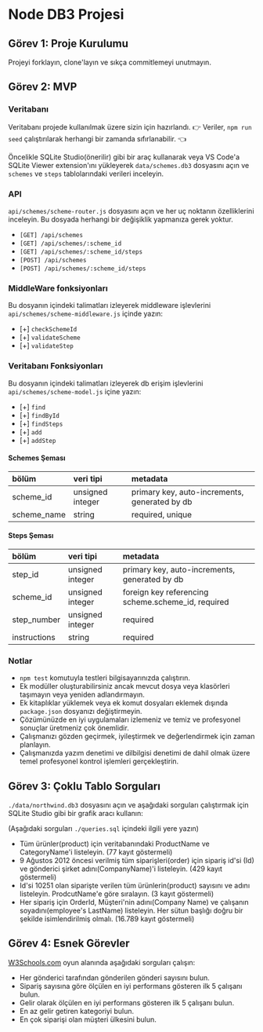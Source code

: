 # Node DB3 Projesi

## Görev 1: Proje Kurulumu

Projeyi forklayın, clone'layın ve sıkça commitlemeyi unutmayın.

## Görev 2: MVP

### Veritabanı

Veritabanı projede kullanılmak üzere sizin için hazırlandı.
👉 Veriler, `npm run seed` çalıştırılarak herhangi bir zamanda sıfırlanabilir. 👈

Öncelikle SQLite Studio(önerilir) gibi bir araç kullanarak veya VS Code'a SQLite Viewer extension'ını yükleyerek `data/schemes.db3` dosyasını açın ve `schemes` ve `steps` tablolarındaki verileri inceleyin.

### API

`api/schemes/scheme-router.js` dosyasını açın ve her uç noktanın özelliklerini inceleyin. Bu dosyada herhangi bir değişiklik yapmanıza gerek yoktur.

- `[GET] /api/schemes`
- `[GET] /api/schemes/:scheme_id`
- `[GET] /api/schemes/:scheme_id/steps`
- `[POST] /api/schemes`
- `[POST] /api/schemes/:scheme_id/steps`

### MiddleWare fonksiyonları

Bu dosyanın içindeki talimatları izleyerek middleware işlevlerini `api/schemes/scheme-middleware.js` içinde yazın:

- [+] `checkSchemeId`
- [+] `validateScheme`
- [+] `validateStep`

### Veritabanı Fonksiyonları

Bu dosyanın içindeki talimatları izleyerek db erişim işlevlerini `api/schemes/scheme-model.js` içine yazın:

- [+] `find`
- [+] `findById`
- [+] `findSteps`
- [+] `add`
- [+] `addStep`

#### Schemes Şeması

| bölüm       | veri tipi        | metadata                                      |
| :---------- | :--------------- | :-------------------------------------------- |
| scheme_id   | unsigned integer | primary key, auto-increments, generated by db |
| scheme_name | string           | required, unique                              |

#### Steps Şeması

| bölüm        | veri tipi        | metadata                                           |
| :----------- | :--------------- | :------------------------------------------------- |
| step_id      | unsigned integer | primary key, auto-increments, generated by db      |
| scheme_id    | unsigned integer | foreign key referencing scheme.scheme_id, required |
| step_number  | unsigned integer | required                                           |
| instructions | string           | required                                           |

### Notlar

- `npm test` komutuyla testleri bilgisayarınızda çalıştırın.
- Ek modüller oluşturabilirsiniz ancak mevcut dosya veya klasörleri taşımayın veya yeniden adlandırmayın.
- Ek kitaplıklar yüklemek veya ek komut dosyaları eklemek dışında `package.json` dosyanızı değiştirmeyin.
- Çözümünüzde en iyi uygulamaları izlemeniz ve temiz ve profesyonel sonuçlar üretmeniz çok önemlidir.
- Çalışmanızı gözden geçirmek, iyileştirmek ve değerlendirmek için zaman planlayın.
- Çalışmanızda yazım denetimi ve dilbilgisi denetimi de dahil olmak üzere temel profesyonel kontrol işlemleri gerçekleştirin.

## Görev 3: Çoklu Tablo Sorguları

`./data/northwind.db3` dosyasını açın ve aşağıdaki sorguları çalıştırmak için SQLite Studio gibi bir grafik aracı kullanın:

(Aşağıdaki sorguları `./queries.sql` içindeki ilgili yere yazın)

- Tüm ürünler(product) için veritabanındaki ProductName ve CategoryName'i listeleyin. (77 kayıt göstermeli)
- 9 Ağustos 2012 öncesi verilmiş tüm siparişleri(order) için sipariş id'si (Id) ve gönderici şirket adını(CompanyName)'i listeleyin. (429 kayıt göstermeli)
- Id'si 10251 olan siparişte verilen tüm ürünlerin(product) sayısını ve adını listeleyin. ProdcutName'e göre sıralayın. (3 kayıt göstermeli)
- Her sipariş için OrderId, Müşteri'nin adını(Company Name) ve çalışanın soyadını(employee's LastName) listeleyin. Her sütun başlığı doğru bir şekilde isimlendirilmiş olmalı. (16.789 kayıt göstermeli)

## Görev 4: Esnek Görevler

[W3Schools.com](https://www.w3schools.com/Sql/tryit.asp?filename=trysql_select_top) oyun alanında aşağıdaki sorguları çalışın:

- Her gönderici tarafından gönderilen gönderi sayısını bulun.
- Sipariş sayısına göre ölçülen en iyi performans gösteren ilk 5 çalışanı bulun.
- Gelir olarak ölçülen en iyi performans gösteren ilk 5 çalışanı bulun.
- En az gelir getiren kategoriyi bulun.
- En çok siparişi olan müşteri ülkesini bulun.
